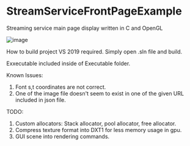 # StreamServiceFrontPageExample
Streaming service main page display written in C and OpenGL

![image](https://user-images.githubusercontent.com/9837282/139517846-3f11ae7e-7b55-4ef0-b61b-138f039bfc44.png)

How to build project
VS 2019 required.
Simply open .sln file and build.

Exxecutable included inside of Executable folder.

Known Issues:
1. Font s,t coordinates are not correct.
2. One of the image file doesn't seem to exist in one of the given URL included in json file.

TODO:
1. Custom allocators: Stack allocator, pool allocator, free allocator.
2. Compress texture format into DXT1 for less memory usage in gpu.
3. GUI scene into rendering commands.
